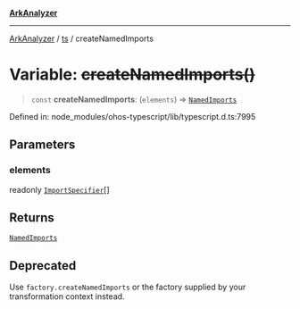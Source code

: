 [**ArkAnalyzer**](../../../../README.md)

***

[ArkAnalyzer](../../../../globals.md) / [ts](../README.md) / createNamedImports

# Variable: ~~createNamedImports()~~

> `const` **createNamedImports**: (`elements`) => [`NamedImports`](../interfaces/NamedImports.md)

Defined in: node\_modules/ohos-typescript/lib/typescript.d.ts:7995

## Parameters

### elements

readonly [`ImportSpecifier`](../interfaces/ImportSpecifier.md)[]

## Returns

[`NamedImports`](../interfaces/NamedImports.md)

## Deprecated

Use `factory.createNamedImports` or the factory supplied by your transformation context instead.
